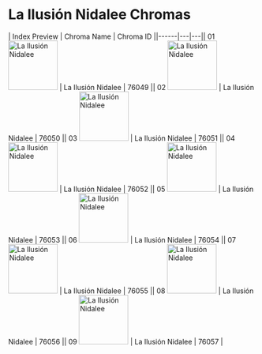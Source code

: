 # La Ilusión Nidalee Chromas

| Index  Preview | Chroma Name | Chroma ID ||------|---|---|| 01  <img src='https://raw.communitydragon.org/latest/plugins/rcp-be-lol-game-data/global/default/v1/champion-chroma-images/76/76049.png' alt='La Ilusión Nidalee' width='100'> | La Ilusión Nidalee | 76049 || 02  <img src='https://raw.communitydragon.org/latest/plugins/rcp-be-lol-game-data/global/default/v1/champion-chroma-images/76/76050.png' alt='La Ilusión Nidalee' width='100'> | La Ilusión Nidalee | 76050 || 03  <img src='https://raw.communitydragon.org/latest/plugins/rcp-be-lol-game-data/global/default/v1/champion-chroma-images/76/76051.png' alt='La Ilusión Nidalee' width='100'> | La Ilusión Nidalee | 76051 || 04  <img src='https://raw.communitydragon.org/latest/plugins/rcp-be-lol-game-data/global/default/v1/champion-chroma-images/76/76052.png' alt='La Ilusión Nidalee' width='100'> | La Ilusión Nidalee | 76052 || 05  <img src='https://raw.communitydragon.org/latest/plugins/rcp-be-lol-game-data/global/default/v1/champion-chroma-images/76/76053.png' alt='La Ilusión Nidalee' width='100'> | La Ilusión Nidalee | 76053 || 06  <img src='https://raw.communitydragon.org/latest/plugins/rcp-be-lol-game-data/global/default/v1/champion-chroma-images/76/76054.png' alt='La Ilusión Nidalee' width='100'> | La Ilusión Nidalee | 76054 || 07  <img src='https://raw.communitydragon.org/latest/plugins/rcp-be-lol-game-data/global/default/v1/champion-chroma-images/76/76055.png' alt='La Ilusión Nidalee' width='100'> | La Ilusión Nidalee | 76055 || 08  <img src='https://raw.communitydragon.org/latest/plugins/rcp-be-lol-game-data/global/default/v1/champion-chroma-images/76/76056.png' alt='La Ilusión Nidalee' width='100'> | La Ilusión Nidalee | 76056 || 09  <img src='https://raw.communitydragon.org/latest/plugins/rcp-be-lol-game-data/global/default/v1/champion-chroma-images/76/76057.png' alt='La Ilusión Nidalee' width='100'> | La Ilusión Nidalee | 76057 |